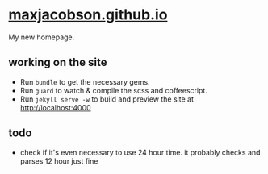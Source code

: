 # [maxjacobson.github.io](http://maxjacobson.github.io)

My new homepage.

## working on the site

* Run `bundle` to get the necessary gems.
* Run `guard` to watch & compile the scss and coffeescript.
* Run `jekyll serve -w` to build and preview the site at <http://localhost:4000>

## todo

* check if it's even necessary to use 24 hour time. it probably checks and parses 12 hour just fine
